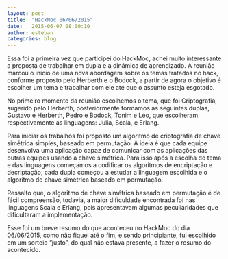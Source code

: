 ```yaml
---
layout: post
title:  "HackMoc 06/06/2015"
date:   2015-06-07 08:00:10
author: esteban
categories: blog
---
```


Essa foi a primeira vez que participei do HackMoc, achei muito interessante a proposta de trabalhar em dupla e a dinâmica de aprendizado. A reunião marcou o início de uma nova abordagem sobre os temas tratados no hack, conforme proposto pelo Herberth e o Bodock, a partir de agora o objetivo é escolher um tema e trabalhar com ele até que o assunto esteja esgotado.

No primeiro momento da reunião escolhemos o tema, que foi Criptografia, sugerido pelo Herberth, posteriormente formamos as seguintes duplas, Gustavo e Herberth, Pedro e Bodock, Tonim e Léo, que escolheram respectivamente as linguagens: Julia, Scala, e Erlang.

Para iniciar os trabalhos foi proposto um algoritmo de criptografia de chave simétrica simples, baseado em permutação. 
A ideia é que cada equipe desenvolva uma aplicação capaz de comunicar com as aplicações das outras equipes usando a chave simétrica. Para isso após a escolha do tema e das linguagens começamos a codificar os algoritmos de encriptação e decriptação, cada dupla começou a estudar a linguagem escolhida e o algoritmo de chave simétrica baseado em permutação. 

Ressalto que, o algoritmo de chave simétrica baseado em permutação é de fácil compreensão, todavia, a maior dificuldade encontrada foi nas linguagens Scala e Erlang, pois apresentavam algumas peculiaridades que dificultaram a implementação.

Esse foi um breve resumo do que aconteceu no HackMoc do dia 06/06/2015, como não fiquei até o fim, e sendo principiante, fui escolhido em um sorteio “justo”, do qual não estava presente, a fazer o resumo do acontecido.
